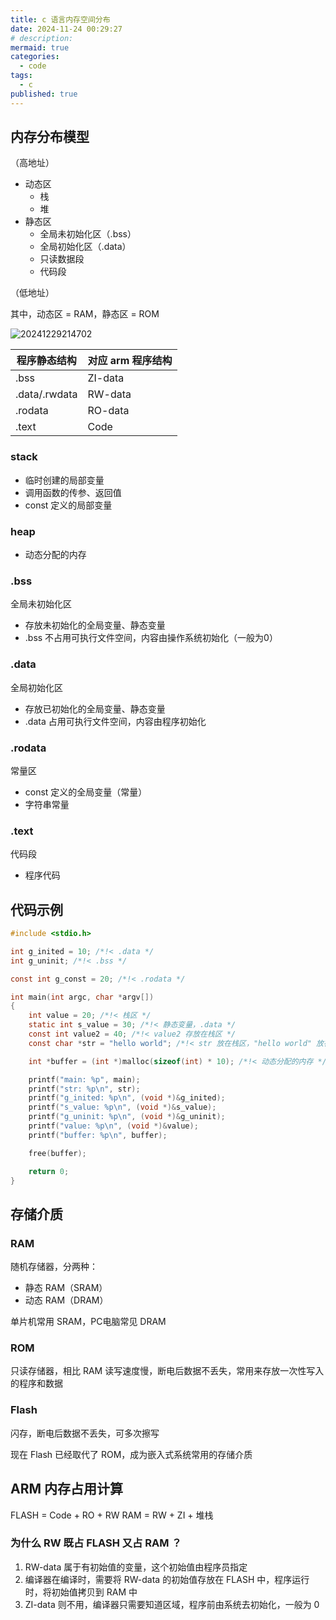```yaml
---
title: c 语言内存空间分布
date: 2024-11-24 00:29:27
# description: 
mermaid: true
categories:
  - code
tags:
  - c
published: true
---
```


## 内存分布模型

（高地址）

* 动态区
  * 栈
  * 堆
* 静态区
  * 全局未初始化区（.bss）
  * 全局初始化区（.data）
  * 只读数据段
  * 代码段

（低地址）

其中，动态区 = RAM，静态区 = ROM

![20241229214702](https://cdn.jsdelivr.net/gh/24849748/PicBed/ob/20241229214702.png)

| 程序静态结构 | 对应 arm 程序结构|
|--|--|
|.bss|ZI-data|
|.data/.rwdata|RW-data|
|.rodata|RO-data|
|.text|Code|

### stack

* 临时创建的局部变量
* 调用函数的传参、返回值
* const 定义的局部变量

### heap

* 动态分配的内存

### .bss

全局未初始化区

* 存放未初始化的全局变量、静态变量
* .bss 不占用可执行文件空间，内容由操作系统初始化（一般为0）

### .data

全局初始化区

* 存放已初始化的全局变量、静态变量
* .data 占用可执行文件空间，内容由程序初始化

### .rodata

常量区

* const 定义的全局变量（常量）
* 字符串常量

### .text

代码段

* 程序代码

## 代码示例
```c
#include <stdio.h>

int g_inited = 10; /*!< .data */
int g_uninit; /*!< .bss */

const int g_const = 20; /*!< .rodata */

int main(int argc, char *argv[])
{
    int value = 20; /*!< 栈区 */
    static int s_value = 30; /*!< 静态变量，.data */
    const int value2 = 40; /*!< value2 存放在栈区 */
    const char *str = "hello world"; /*!< str 放在栈区，"hello world" 放在常量区 */

    int *buffer = (int *)malloc(sizeof(int) * 10); /*!< 动态分配的内存 */

    printf("main: %p", main);
    printf("str: %p\n", str);
    printf("g_inited: %p\n", (void *)&g_inited);
    printf("s_value: %p\n", (void *)&s_value);
    printf("g_uninit: %p\n", (void *)&g_uninit);
    printf("value: %p\n", (void *)&value);
    printf("buffer: %p\n", buffer);

    free(buffer);

    return 0;
}
```

## 存储介质

### RAM

随机存储器，分两种：

* 静态 RAM（SRAM）
* 动态 RAM（DRAM）

单片机常用 SRAM，PC电脑常见 DRAM

### ROM

只读存储器，相比 RAM 读写速度慢，断电后数据不丢失，常用来存放一次性写入的程序和数据

### Flash

闪存，断电后数据不丢失，可多次擦写

现在 Flash 已经取代了 ROM，成为嵌入式系统常用的存储介质

## ARM 内存占用计算

FLASH = Code + RO + RW
RAM = RW + ZI + 堆栈

### 为什么 RW 既占 FLASH 又占 RAM ？

1. RW-data 属于有初始值的变量，这个初始值由程序员指定
2. 编译器在编译时，需要将 RW-data 的初始值存放在 FLASH 中，程序运行时，将初始值拷贝到 RAM 中
3. ZI-data 则不用，编译器只需要知道区域，程序前由系统去初始化，一般为 0